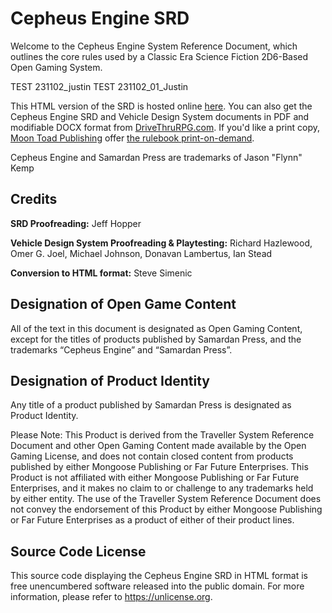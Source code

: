 # Cepheus Engine SRD

Welcome to the Cepheus Engine System Reference Document, which outlines the core rules used by a Classic Era Science Fiction 2D6-Based Open Gaming System.

TEST 231102_justin
TEST 231102_01_Justin

This HTML version of the SRD is hosted online [here][srd]. You can also get the Cepheus Engine SRD and Vehicle Design System documents in PDF and modifiable DOCX format from [DriveThruRPG.com][dtrpg]. If you'd like a print copy, [Moon Toad Publishing][moontoad] offer [the rulebook print-on-demand][pod].

Cepheus Engine and Samardan Press are trademarks of Jason "Flynn" Kemp

## Credits
**SRD Proofreading:** Jeff Hopper

**Vehicle Design System Proofreading & Playtesting:** Richard Hazlewood, Omer G. Joel, Michael Johnson, Donavan Lambertus, Ian Stead

**Conversion to HTML format:** Steve Simenic

## Designation of Open Game Content
All of the text in this document is designated as Open Gaming Content, except for the titles of products published by Samardan Press, and the trademarks “Cepheus Engine” and “Samardan Press”.

## Designation of Product Identity
Any title of a product published by Samardan Press is designated as Product Identity.

Please Note: This Product is derived from the Traveller System Reference Document and other Open Gaming Content made available by the Open Gaming License, and does not contain closed content from products published by either Mongoose Publishing or Far Future Enterprises. This Product is not affiliated with either Mongoose Publishing or Far Future Enterprises, and it makes no claim to or challenge to any trademarks held by either entity. The use of the Traveller System Reference Document does not convey the endorsement of this Product by either Mongoose Publishing or Far Future Enterprises as a product of either of their product lines.

## Source Code License
This source code displaying the Cepheus Engine SRD in HTML format is free unencumbered software released into the public domain. For more information, please refer to https://unlicense.org.


[srd]: https://www.orffenspace.com/cepheus-srd/
[dtrpg]: https://www.drivethrurpg.com/browse/pub/3066/Samardan-Press/subcategory/5350_5360/Cepheus-Engine
[moontoad]: https://www.drivethrurpg.com/browse/pub/5791/Moon-Toad-Publishing
[pod]: https://www.drivethrurpg.com/product/237247/Cepheus-Engine-RPG
[unlicense]: https://unlicense.org

